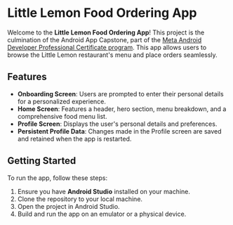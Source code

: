 # Little Lemon Food Ordering App

Welcome to the **Little Lemon Food Ordering App**! This project is the culmination of the Android App Capstone, part of the [Meta Android Developer Professional Certificate program](https://www.coursera.org/professional-certificates/meta-android-developer). This app allows users to browse the Little Lemon restaurant's menu and place orders seamlessly.

## Features

- **Onboarding Screen**: Users are prompted to enter their personal details for a personalized experience.
- **Home Screen**: Features a header, hero section, menu breakdown, and a comprehensive food menu list.
- **Profile Screen**: Displays the user's personal details and preferences.
- **Persistent Profile Data**: Changes made in the Profile screen are saved and retained when the app is restarted.

## Getting Started

To run the app, follow these steps:

1. Ensure you have **Android Studio** installed on your machine.
2. Clone the repository to your local machine.
3. Open the project in Android Studio.
4. Build and run the app on an emulator or a physical device.
